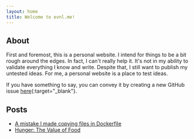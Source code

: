 ```yaml
---
layout: home
title: Welcome to evnl.me!
---
```


## About

First and foremost, this is a personal website. I intend for things to be a bit rough around the edges. In fact, I can't really help it. It's not in my ability to validate everything I know and write. Despite that, I still want to publish my untested ideas. For me, a personal website is a place to test ideas.

If you have something to say, you can convey it by creating a new GitHub issue [here](https://github.com/evnlme/evnlme.github.io/issues/new){:target="_blank"}.

## Posts

* [A mistake I made copying files in Dockerfile](./content/docker_copy.md)
* [Hunger: The Value of Food](./content/hunger.md)